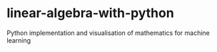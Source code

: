 # linear-algebra-with-python
Python implementation and visualisation of mathematics for machine learning
